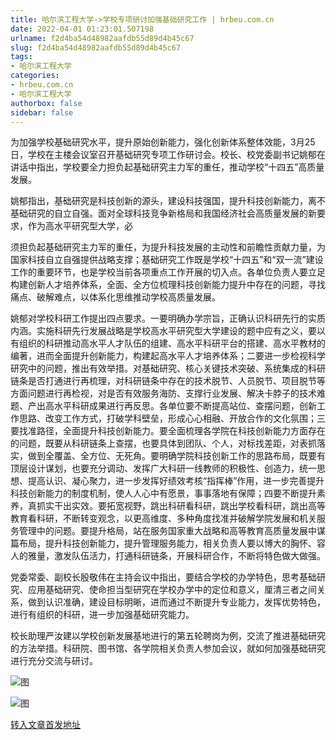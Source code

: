 ```yaml
---
title: 哈尔滨工程大学->学校专项研讨加强基础研究工作 | hrbeu.com.cn
date: 2022-04-01 01:23:01.507198
urlname: f2d4ba54d48982aafdb55d89d4b45c67
slug: f2d4ba54d48982aafdb55d89d4b45c67
tags: 
- 哈尔滨工程大学
categories:
- hrbeu.com.cn
- 哈尔滨工程大学
authorbox: false
sidebar: false
---
```

为加强学校基础研究水平，提升原始创新能力，强化创新体系整体效能，3月25日，学校在主楼会议室召开基础研究专项工作研讨会。校长、校党委副书记姚郁在讲话中指出，学校要全力担负起基础研究主力军的重任，推动学校“十四五”高质量发展。

姚郁指出，基础研究是科技创新的源头，建设科技强国，提升科技创新能力，离不基础研究的自立自强。面对全球科技竞争新格局和我国经济社会高质量发展的新要求，作为高水平研究型大学，必
<!--more-->
须担负起基础研究主力军的重任，为提升科技发展的主动性和前瞻性贡献力量，为国家科技自立自强提供战略支撑；基础研究工作既是学校“十四五”和“双一流”建设工作的重要环节，也是学校当前各项重点工作开展的切入点。各单位负责人要立足构建创新人才培养体系，全面、全方位梳理科技创新能力提升中存在的问题，寻找痛点、破解难点，以体系化思维推动学校高质量发展。

姚郁对学校科研工作提出四点要求。一要明确办学宗旨，正确认识科研先行的实质内涵。实施科研先行发展战略是学校高水平研究型大学建设的题中应有之义，要以有组织的科研推动高水平人才队伍的组建、高水平科研平台的搭建、高水平教材的编著，进而全面提升创新能力，构建起高水平人才培养体系；二要进一步检视科学研究中的问题，推出有效举措。对基础研究、核心关键技术突破、系统集成的科研链条是否打通进行再梳理，对科研链条中存在的技术脱节、人员脱节、项目脱节等方面问题进行再检视，对是否有效服务海防、支撑行业发展、解决卡脖子的技术难题、产出高水平科研成果进行再反思。各单位要不断提高站位、查摆问题，创新工作思路、改变工作方式，打破学科壁垒，形成心心相融、开放合作的文化氛围；三要找准路径，全面提升科技创新能力。要全面梳理各学院在科技创新能力方面存在的问题，既要从科研链条上查摆，也要具体到团队、个人，对标找差距，对表抓落实，做到全覆盖、全方位、无死角。要明确学院科技创新工作的思路布局，既要有顶层设计谋划，也要充分调动、发挥广大科研一线教师的积极性、创造力，统一思想、提高认识、凝心聚力，进一步发挥好绩效考核“指挥棒”作用，进一步完善提升科技创新能力的制度机制，使人人心中有愿景，事事落地有保障；四要不断提升素养，真抓实干出实效。要拓宽视野，跳出科研看科研，跳出学校看科研，跳出高等教育看科研，不断转变观念，以更高维度、多种角度找准并破解学院发展和机关服务管理中的问题。要提升格局，站在服务国家重大战略和高等教育高质量发展中谋篇布局，提升科技创新能力，提升管理服务能力，相关负责人要以博大的胸怀、容人的雅量，激发队伍活力，打通科研链条，开展科研合作，不断将特色做大做强。

党委常委、副校长殷敬伟在主持会议中指出，要结合学校的办学特色，思考基础研究、应用基础研究、使命担当型研究在学校办学中的定位和意义，厘清三者之间关系，做到认识准确，建设目标明晰，进而通过不断提升专业能力，发挥优势特色，进行有组织的科研，进一步加强基础研究能力。

校长助理严汝建以学校创新发展基地进行的第五轮聘岗为例，交流了推进基础研究的方法举措。科研院、图书馆、各学院相关负责人参加会议，就如何加强基础研究进行充分交流与研讨。

![图](http://gongxue.cn/__local/5/6F/A7/97A60CE0D4D0742C66EE49077BA_9F78C2E1_18036.jpg)

![图](http://gongxue.cn/__local/C/E0/82/B663F44D5C6E964B4AA0E4170CA_1BD0F04B_1EAA8.jpg)

[转入文章首发地址](http://gongxue.cn/info/1141/70069.htm)